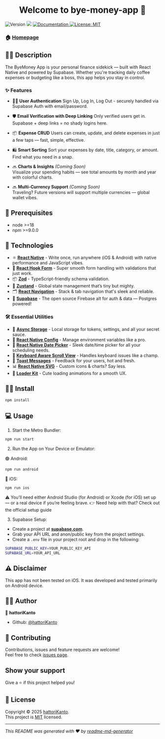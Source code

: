 <h1 align="center">Welcome to bye-money-app 👋</h1>
<p>
  <img alt="Version" src="https://img.shields.io/badge/version-0.0.1-blue.svg?cacheSeconds=2592000" />
  <img src="https://img.shields.io/badge/node-%3E%3D18-blue.svg" />
  <a href="https://github.com/hattoriKanto/mobile-byemoney-app#readme" target="_blank">
    <img alt="Documentation" src="https://img.shields.io/badge/documentation-yes-brightgreen.svg" />
  </a>
  <a href="https://github.com/hattoriKanto/mobile-byemoney-app/blob/master/LICENSE" target="_blank">
    <img alt="License: MIT" src="https://img.shields.io/badge/License-MIT-yellow.svg" />
  </a>
</p>

### 🏠 [Homepage](https://github.com/hattoriKanto/mobile-byemoney-app#readme)

## ✍🏼 Description

The ByeMoney App is your personal finance sidekick — built with React Native and powered by Supabase. Whether you're tracking daily coffee expenses or budgeting like a boss, this app helps you stay in control.

### ✨ Features

- 🧑‍💻 **User Authentication**
  Sign Up, Log In, Log Out - securely handled via Supabase Auth with email/password.

- 🛡️ **Email Verification with Deep Linking**
  Only verified users get in. Supabase + deep links = no shady logins here.

- 📦 **Expense CRUD**
  Users can create, update, and delete expenses in just a few taps — fast, simple, effective.

- 🛍️ **Smart Sorting**
  Sort your expenses by date, title, category, or amount. Find what you need in a snap.

- 🔜 **Charts & Insights** _(Coming Soon)_  
  Visualize your spending habits — see total amounts by month and year with colorful charts.

- 🔜 **Multi-Currency Support** _(Coming Soon)_  
  Traveling? Future versions will support multiple currencies — global wallet vibes.

## 🔑 Prerequisites

- node >=18
- npm >=9.0.0

## 🧪 Technologies

- ⚛️ **[React Native](https://reactnative.dev/)** - Write once, run anywhere (iOS & Android) with native performance and JavaScript vibes.
- 🎣 **[React Hook Form](https://react-hook-form.com/)** - Super smooth form handling with validations that just work.
- 📦 **[Zod](https://zod.dev/)** - TypeScript-friendly schema validation.
- 🧠 **[Zustand](https://zustand-demo.pmnd.rs/)** - Global state management that’s tiny but mighty.
- 🗂️ **[React Navigation](https://reactnavigation.org/)** - Stack & tab navigation that's sleek and reliable.
- 🐣 **[Supabase](https://supabase.com/)** - The open source Firebase alt for auth & data — Postgres powered!

### 🛠️ Essential Utilities

- 🔐 **[Async Storage](https://react-native-async-storage.github.io/async-storage/)** - Local storage for tokens, settings, and all your secret sauce.
- 🔧 **[React Native Config](https://github.com/lugg/react-native-config)** - Manage environment variables like a pro.
- 📆 **[React Native Date Picker](https://github.com/henninghall/react-native-date-picker)** - Sleek date/time picker for all your scheduling needs.
- 🧼 **[Keyboard Aware Scroll View](https://github.com/APSL/react-native-keyboard-aware-scroll-view)** - Handles keyboard issues like a champ.
- 🧾 **[Toast Messages](https://github.com/calintamas/react-native-toast-message)** - Feedback for your users, hot and fresh.
- 📊 **[React Native SVG](https://github.com/software-mansion/react-native-svg)** - Custom icons & charts? Say less.
- 💫 **[Loader Kit](https://www.npmjs.com/package/react-native-loader-kit)** - Cute loading animations for a smooth UX.

## 💪🏼 Install

```sh
npm install
```

## 💻 Usage

1. Start the Metro Bundler:

```sh
npm run start
```

2. Run the App on Your Device or Emulator:

🟢 Android:

```sh
npm run android
```

🍏 iOS:

```sh
npm run ios
```

⚠️ You’ll need either Android Studio (for Android) or Xcode (for iOS) set up — or a real device if you’re feeling brave.
👉 Need help with that? Check out the official setup guide

3. Supabase Setup:

- Create a project at **[supabase.com](https://supabase.com/)**.
- Grab your API URL and anon/public key from the project settings.
- Create a `.env` file in your project root and drop in the following:

```sh
SUPABASE_PUBLIC_KEY=YOUR_PUBLIC_KEY_API
SUPABASE_URL=YOUR_API_URL
```

## ⚠️ Disclaimer

This app has not been tested on iOS. It was developed and tested primarily on Android device.

## 👦🏼 Author

👤 **hattoriKanto**

- Github: [@hattoriKanto](https://github.com/hattoriKanto)

## 🤝 Contributing

Contributions, issues and feature requests are welcome!<br />Feel free to check [issues page](https://github.com/hattoriKanto/mobile-byemoney-app/issues).

## Show your support

Give a ⭐️ if this project helped you!

## 📝 License

Copyright © 2025 [hattoriKanto](https://github.com/hattoriKanto).<br />
This project is [MIT](https://github.com/hattoriKanto/mobile-byemoney-app/blob/master/LICENSE) licensed.

---

_This README was generated with ❤️ by [readme-md-generator](https://github.com/kefranabg/readme-md-generator)_
